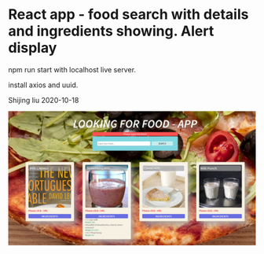 # React app - food search with details and ingredients showing. Alert display

npm run start with localhost live server.

install axios and uuid.

Shijing liu 2020-10-18

![](2020-10-18-20-05-14.png)
